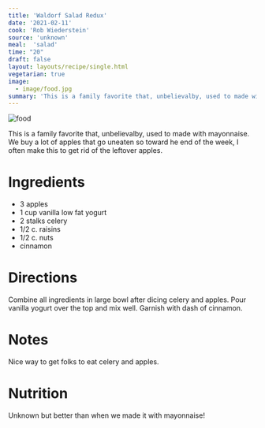 ```yaml
---
title: 'Waldorf Salad Redux'
date: '2021-02-11'
cook: 'Rob Wiederstein'
source: 'unknown'
meal:  'salad'
time: "20"
draft: false
layout: layouts/recipe/single.html
vegetarian: true
image:
  - image/food.jpg
summary: 'This is a family favorite that, unbelievalby, used to made with mayonnaise.  We buy a lot of apples that go uneaten so toward the end of the week, I often make this to get rid of the leftover apples.'
---
```


![food](image/food.jpg)

This is a family favorite that, unbelievalby, used to made with mayonnaise.  We buy a lot of apples that go uneaten so toward he end of the week, I often make this to get rid of the leftover apples.

# Ingredients
- 3 apples
- 1 cup vanilla low fat yogurt
- 2 stalks celery
- 1/2 c. raisins
- 1/2 c. nuts
- cinnamon

# Directions
Combine all ingredients in large bowl after dicing celery and apples.  Pour vanilla yogurt over the top and mix well. Garnish with dash of cinnamon.

# Notes

Nice way to get folks to eat celery and apples.

# Nutrition

Unknown but better than when we made it with mayonnaise!
